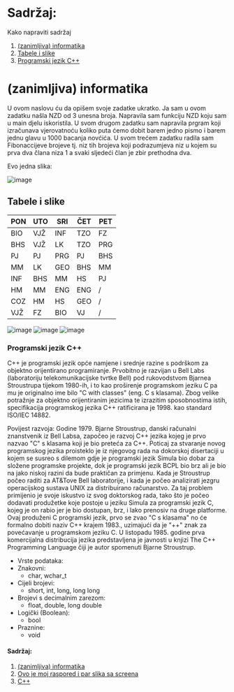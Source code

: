 # Sadržaj:
Kako napraviti sadržaj
1. [(zanimljiva) informatika](#(zanimljiva)-informatika)
2. [Tabele i slike](#Tabele-i-slike)
3. [Programski jezik C++](#Programski-jezik-C++)

# (zanimljiva) informatika
U ovom naslovu ću da opišem svoje zadatke ukratko. Ja sam u ovom zadatku našla NZD od 3 unesna broja. Napravila sam funkciju NZD koju sam u main djelu iskoristila.
U svom drugom zadatku sam napravila prgram koji izračunava vjerovatnoću koliko puta ćemo dobit barem jedno pismo i barem jednu glavu u 1000 bacanja novćića.
U svom trećem zadatku radila sam Fibonaccijeve brojeve tj. niz tih brojeva koji podrazumjeva niz u kojem su prva dva člana niza 1 a svaki sljedeći član je zbir prethodna dva.

Evo jedna slika:

![image](https://github.com/NejlaHajdukovic/programiranje/assets/169186365/3bd2ca85-fb20-4575-9519-ceac27306712)

## Tabele i slike

| PON | UTO | SRI | ČET | PET |
|-----|-----|-----|-----|-----|
| BIO | VJŽ | INF | TZO |  FZ |
| BHS | VJŽ | LK  | TZO | PRG |
| PJ  | PJ  | PRG | PJ  | BHS |
| MM  | LK  | GEO | BHS | MM  |
| INF | BHS | MM  | HS  | PJ  |
| HM  | MM  | ENG | ENG |  /  |
| COZ | HM  | HS  | GEO |  /  |
| VJŽ | FZ  | BIO | VJ  |  /  |

![image](https://github.com/NejlaHajdukovic/programiranje/assets/169186365/c57eaff8-11a2-4884-baf1-a3a39ebbf567)
![image](https://github.com/NejlaHajdukovic/programiranje/assets/169186365/e20edcce-a395-4850-b8a5-7291f8672da9)
![image](https://github.com/NejlaHajdukovic/programiranje/assets/169186365/ff9ab041-baea-4a89-8c77-3efec49911d6)




### Programski jezik C++

C++ je programski jezik opće namjene i srednje razine s podrškom za objektno orijentirano programiranje. Prvobitno je razvijan u Bell Labs (laboratoriju telekomunikacijske tvrtke Bell) pod rukovodstvom Bjarnea Stroustrupa tijekom 1980-ih, i to kao proširenje programskom jeziku C pa mu je originalno ime bilo "C with classes" (eng. C s klasama). Zbog velike potražnje za objektno orijentiranim jezicima te izrazitim sposobnostima istih, specifikacija programskog jezika C++ ratificirana je 1998. kao standard ISO/IEC 14882.

Povijest razvoja:
Godine 1979. Bjarne Stroustrup, danski računalni znanstvenik iz Bell Labsa, započeo je razvoj C++ jezika kojeg je prvo nazvao "C" s klasama koji je bio preteća za C++. Poticaj za stvaranje novog programskog jezika proisteklo je iz njegovog rada na dokorskoj disertaciji u kojem se susreo s dilemom gdje je programski jezik Simula bio dobar za složene programske projekte, dok je programski jezik BCPL bio brz ali je bio na jako niskoj razini da bude praktičan za primjenu. Kada je Stroustrup počeo raditi za AT&Tove Bell laboratorije, i kada je počeo analizirati jezgru operacijskog sustava UNIX za distribuirano računarstvo. Za taj problem primijenio je svoje iskustvo iz svog doktorskog rada, tako što je počeo dodavati produžetke koje postoje u jeziku Simula za programski jezik C, kojeg je on rabio jer je bio dostupan, brz, i lako prenosiv na druge platforme. Ovaj produženi C programski jezik, prvo se zvao "C s klasama" no će formalno dobiti naziv C++ krajem 1983., uzimajući da je "++" znak za povećavanje u programskom jeziku C. U listopadu 1985. godine prva komercijalna distribucija jezika predstavljena je javnosti u knjizi The C++ Programming Language čiji je autor spomenuti Bjarne Stroustrup.

- Vrste podataka:
- Znakovni: 
  - char, wchar_t
- Cijeli brojevi:
  - short, int, long, long long
- Brojevi s decimalnim zarezom:
  -  float, double, long double
- Logički (Boolean):
  -  bool
- Praznine:
  - void
  

#### Sadržaj:
1. [(zanimljiva) informatika](#(zanimljiva)-informatika)
2. [Ovo je moj raspored i par slika sa screena](#Ovo-je-moj-raspored-i-par-slika-sa-screena)
3. [C++](#C++)

